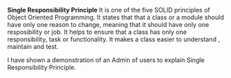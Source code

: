 __Single Responsibility Principle__
It is one of the five SOLID principles of Object Oriented Programming. It states that that a class or a module should have only one reason to change, meaning that it should have only one resposibility or job.
It helps to ensure that a class has only one responsibility, task or functionality.
It makes a class easier to understand , maintain and test.

I have shown a demonstration of an Admin of users to explain Single Responsibility Principle.
